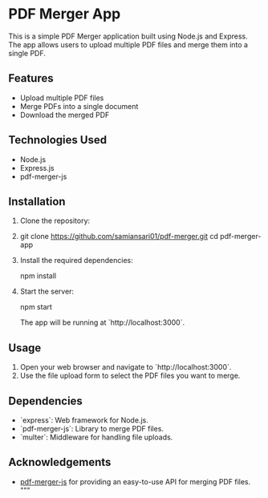 # PDF Merger App

This is a simple PDF Merger application built using Node.js and Express. The app allows users to upload multiple PDF files and merge them into a single PDF.

## Features

- Upload multiple PDF files
- Merge PDFs into a single document
- Download the merged PDF

## Technologies Used

- Node.js
- Express.js
- pdf-merger-js

## Installation

1. Clone the repository:
2. 
   git clone https://github.com/samiansari01/pdf-merger.git
   cd pdf-merger-app


3. Install the required dependencies:

   npm install

4. Start the server:

   npm start

   The app will be running at \`http://localhost:3000\`.

## Usage

1. Open your web browser and navigate to \`http://localhost:3000\`.
2. Use the file upload form to select the PDF files you want to merge.


## Dependencies

- \`express\`: Web framework for Node.js.
- \`pdf-merger-js\`: Library to merge PDF files.
- \`multer\`: Middleware for handling file uploads.



## Acknowledgements

- [pdf-merger-js](https://www.npmjs.com/package/pdf-merger-js) for providing an easy-to-use API for merging PDF files.
"""
